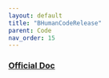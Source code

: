 ```yaml
---
layout: default
title: "BHumanCodeRelease"
parent: Code
nav_order: 15
---
```


### [Official Doc](https://docs.b-human.de/)